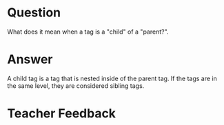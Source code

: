 # Question

What does it mean when a tag is a "child" of a "parent?".

# Answer

A child tag is a tag that is nested inside of the parent tag. If the tags are in the same level, they are considered sibling tags.

# Teacher Feedback
